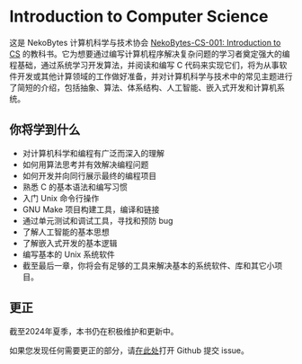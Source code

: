 # Introduction to Computer Science
这是 NekoBytes 计算机科学与技术协会 [NekoBytes-CS-001: Introduction to CS](/2.编程模块/2.1NekoBytes-TheMissing) 的教科书。它为想要通过编写计算机程序解决复杂问题的学习者奠定强大的编程基础，通过系统学习开发算法，并阅读和编写 C 代码来实现它们，将为从事软件开发或其他计算领域的工作做好准备，并对计算机科学与技术中的常见主题进行了简短的介绍，包括抽象、算法、体系结构、人工智能、嵌入式开发和计算机系统。

## 你将学到什么

- 对计算机科学和编程有广泛而深入的理解
- 如何用算法思考并有效解决编程问题
- 如何开发并向同行展示最终的编程项目
- 熟悉 C 的基本语法和编写习惯
- 入门 Unix 命令行操作
- GNU Make 项目构建工具，编译和链接
- 通过单元测试和调试工具，寻找和预防 bug
- 了解人工智能的基本思想
- 了解嵌入式开发的基本逻辑
- 编写基本的 Unix 系统软件
- 截至最后一章，你将会有足够的工具来解决基本的系统软件、库和其它小项目。

## 更正

截至2024年夏季，本书仍在积极维护和更新中。

如果您发现任何需要更正的部分，请[在此处](https://github.com/camera-2018/hdu-cs-wiki/issues)打开 Github 提交 issue。